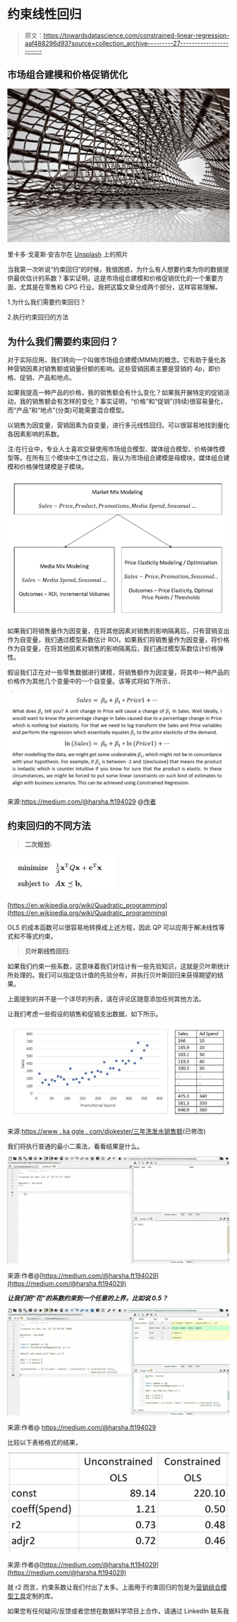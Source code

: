 # 约束线性回归

> 原文：<https://towardsdatascience.com/constrained-linear-regression-aaf488296d93?source=collection_archive---------27----------------------->

## 市场组合建模和价格促销优化

![](img/35033f769d1c9b43c3a9cad7c653d276.png)

里卡多·戈麦斯·安吉尔在 [Unsplash](https://unsplash.com/s/photos/mesh?utm_source=unsplash&utm_medium=referral&utm_content=creditCopyText) 上的照片

当我第一次听说“约束回归”的时候，我很困惑，为什么有人想要约束为你的数据提供最优估计的系数？事实证明，这是市场组合建模和价格促销优化的一个重要方面，尤其是在零售和 CPG 行业。我把这篇文章分成两个部分，这样容易理解。

1.为什么我们需要约束回归？

2.执行约束回归的方法

## 为什么我们需要约束回归？

对于实际应用，我们转向一个叫做市场组合建模(MMM)的概念。它有助于量化各种营销因素对销售额或销量份额的影响。这些营销因素主要是营销的 4p，即价格、促销、产品和地点。

如果我提高一种产品的价格，我的销售额会有什么变化？如果我开展特定的促销活动，我的销售额会有怎样的变化？事实证明，“价格”和“促销”(持续)很容易量化，而“产品”和“地点”(分类)可能需要混合模型。

以销售为因变量，营销因素为自变量，进行多元线性回归，可以很容易地找到量化各因素影响的系数。

注:在行业中，专业人士喜欢交替使用市场组合模型、媒体组合模型、价格弹性模型等。在所有三个模块中工作过之后，我认为市场组合建模是母模块，媒体组合建模和价格弹性建模是子模块。

![](img/0d34fd80415d83ef0dfd2270c4055f8c.png)

如果我们将销售量作为因变量，在将其他因素对销售的影响隔离后，只有营销支出作为自变量，我们通过模型系数估计 ROI，如果我们将销售量作为因变量，将价格作为自变量，在将其他因素对销售的影响隔离后，我们通过模型系数估计价格弹性。

假设我们正在对一些零售数据进行建模，将销售额作为因变量，将其中一种产品的价格作为其他几个变量中的一个自变量。该等式将如下所示，

![](img/60de7c4b09e809bb3a07962c94cd3f2c.png)

来源:https://medium.com/@harsha.ft194029 @[作者](https://medium.com/@harsha.ft194029)

## 约束回归的不同方法

> **二次规划:**

![](img/8f82b876ddc2938a3cd5e585b50e5836.png)

[https://en.wikipedia.org/wiki/Quadratic_programming](https://en.wikipedia.org/wiki/Quadratic_programming)

OLS 的成本函数可以很容易地转换成上述方程，因此 QP 可以应用于解决线性等式和不等式约束。

> **贝叶斯线性回归:**

如果我们约束一些系数，这意味着我们对估计有一些先验知识，这就是贝叶斯统计所处理的。我们可以指定估计值的先验分布，并执行贝叶斯回归来获得期望的结果。

上面提到的并不是一个详尽的列表，请在评论区随意添加任何其他方法。

让我们考虑一些假设的销售和促销支出数据，如下所示。

![](img/732828eff0458f2ed5426c6154efe0a3.png)

来源:[https://www . ka ggle . com/djokester/三年洗发水销售额](https://www.kaggle.com/djokester/sales-of-shampoo-over-a-three-year-period)(已修改)

我们将执行普通的最小二乘法，看看结果是什么。

![](img/437a86d69a75de99e03031b0ed926273.png)

来源:作者@[https://medium.com/@harsha.ft194029](https://medium.com/@harsha.ft194029)

***让我们把“花”的系数约束到一个任意的上界，比如说 0.5？***

![](img/e716db79d944a3393192b22951a1c74b.png)

来源:作者@ https://medium.com/@harsha.ft194029

比较以下表格格式的结果，

![](img/13478768c1b561f600674ab31457a97a.png)

来源:作者@[https://medium.com/@harsha.ft194029](https://medium.com/@harsha.ft194029)

就 r2 而言，约束系数让我们付出了太多。上面用于约束回归的包是为[营销组合模型工具](https://gain-insights.com/solutions/consumer-packaged-goods/marketing-mix-model/)定制的库。

如果您有任何疑问/反馈或者您想在数据科学项目上合作，请通过 LinkedIn 联系我
